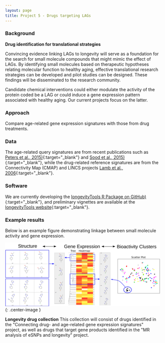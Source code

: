 ```yaml
---
layout: page
title: Project 5 - Drugs targeting LAGs
---
```



### Background

**Drug identification for translational strategies**

Convincing evidence linking LAGs to longevity will serve as a foundation for the search for small molecule compounds that might mimic the effect of LAGs. By identifying small molecules based on therapeutic hypotheses relating molecular function to healthy aging, effective translational research strategies can be developed and pilot studies can be designed. These findings will be disseminated to the research community.

Candidate chemical interventions could either modulate the activity of the protein coded be a LAG or could induce a gene expression pattern associated with healthy aging. Our current projects focus on the latter.

### Approach

Compare age-related gene expression signatures with those from drug treatments. 

### Data

The age-related query signatures are from recent publications such as [Peters et al., 2015)](http://www.ncbi.nlm.nih.gov/pubmed/26490707){:target="_blank"} and  [Sood et al., 2015)](http://www.ncbi.nlm.nih.gov/pubmed/26343147){:target="_blank"}, while the drug-related reference signatures are from the Connectivity Map (CMAP) and LINCS projects [Lamb et al., 2006](http://www.ncbi.nlm.nih.gov/pubmed/17008526){:target="_blank"}.

### Software

We are currently developing the [longevityTools R Package on GitHub)](https://github.com/tgirke/longevityTools){:target="_blank"}, and preliminary vignettes are available at the [longevityTools website](http://girke.bioinformatics.ucr.edu/longevityTools/mydoc/home.html){:target="_blank"}.

### Example results

Below is an example figure demonstrating linkage between small molecule activity and gene expression. 

![Cluster Image](/public/images/cluster_image.svg){: .center-image }

**Longevity drug collection** 
This collection will consist of drugs identified in the "Connecting drug- and age-related gene expression signatures" project, as well as drugs that target gene products identified in the "MR analysis of eSNPs and longevity" project. 




